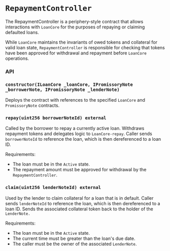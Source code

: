 # `RepaymentController`

The RepaymentController is a periphery-style contract that allows interactions
with `LoanCore` for the purposes of repaying or claiming defaulted loans.

While `LoanCore` maintains the invariants of owed tokens and collateral for
valid loan state, `RepaymentController` is responsible for checking that tokens
have been approved for withdrawal and repayment before `LoanCore` operations.

### API

### `constructor(ILoanCore _loanCore, IPromissoryNote _borrowerNote, IPromissoryNote _lenderNote)`

Deploys the contract with references to the specified `LoanCore` and `PromissoryNote`
contracts.

### `repay(uint256 borrowerNoteId) external`

Called by the borrower to repay a currently active loan. Withdraws
repayment tokens and delegates logic to `LoanCore-repay`. Caller sends
`borrowerNoteId` to reference the loan, which is then dereferenced to a loan ID.

Requirements:
- The loan must be in the `Active` state.
- The repayment amount must be approved for withdrawal by the `RepaymentController`.

### `claim(uint256 lenderNoteId) external`

Used by the lender to claim collateral for a loan that is in default. Caller sends
`lenderNoteId` to reference the loan, which is then dereferenced to a loan ID.
Sends the associated collateral token back to the holder of the `LenderNote.`

Requirements:
- The loan must be in the `Active` state.
- The current time must be greater than the loan's due date.
- The caller must be the owner of the associated `LenderNote`.